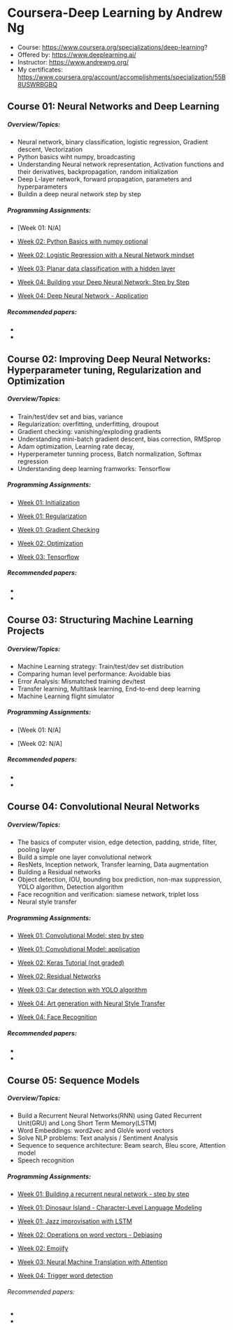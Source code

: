 # Coursera-Deep Learning by Andrew Ng
- Course: https://www.coursera.org/specializations/deep-learning?
- Offered by: https://www.deeplearning.ai/
- Instructor: https://www.andrewng.org/
- My certificates: https://www.coursera.org/account/accomplishments/specialization/55B8USWRBGBQ


## Course 01: Neural Networks and Deep Learning
##### Overview/Topics:
* Neural network, binary classification, logistic regression, Gradient descent, Vectorization
* Python basics wiht numpy, broadcasting
* Understanding Neural network representation, Activation functions and their derivatives, backpropagation, random initialization
* Deep L-layer network, forward propagation, parameters and hyperparameters
* Buildin a deep neural network step by step

##### Programming Assignments:
 - [Week 01: N/A]
 
 - [Week 02: Python Basics with numpy optional](https://github.com/Sowmik23/deeplearning-Coursera/blob/master/1_Neural%20Networks%20and%20Deep%20Learning/week02/Python%20Basics%20with%20numpy%20(optional)/Python_Basics_With_Numpy_v3a.ipynb)
 
 - [Week 02: Logistic Regression with a Neural Network mindset](https://github.com/Sowmik23/deeplearning-Coursera/tree/master/1_Neural%20Networks%20and%20Deep%20Learning/week02/Logistic%20Regression%20with%20a%20Neural%20Network%20mindset)
 
 - [Week 03: Planar data classification with a hidden layer](https://github.com/Sowmik23/deeplearning-Coursera/tree/master/1_Neural%20Networks%20and%20Deep%20Learning/week03/Planar%20data%20classification%20with%20a%20hidden%20layer)
 
 - [Week 04: Building your Deep Neural Network: Step by Step](https://github.com/Sowmik23/deeplearning-Coursera/tree/master/1_Neural%20Networks%20and%20Deep%20Learning/week04/Building%20your%20Deep%20Neural%20Network:%20Step%20by%20Step)
 
 - [Week 04: Deep Neural Network - Application](https://github.com/Sowmik23/deeplearning-Coursera/tree/master/1_Neural%20Networks%20and%20Deep%20Learning/week04/Deep%20Neural%20Network%20-%20Application)
 

##### Recommended papers:
-
-


## Course 02: Improving Deep Neural Networks: Hyperparameter tuning, Regularization and Optimization
##### Overview/Topics:
* Train/test/dev set and bias, variance
* Regularization: overfitting, underfitting, droupout
* Gradient checking: vanishing/exploding gradients
* Understanding mini-batch gradient descent, bias correction, RMSprop
* Adam optimization, Learning rate decay, 
* Hyperperameter tunning process, Batch normalization, Softmax regression
* Understanding deep learning framworks: Tensorflow

##### Programming Assignments:
  - [Week 01: Initialization](https://github.com/Sowmik23/deeplearning-Coursera/blob/master/2_Improving%20Deep%20Neural%20Networks:%20Hyperparameter%20tuning%2C%20Regularization%20and%20Optimization/week01/Initialization/1_Initialization.ipynb)
  
  - [Week 01: Regularization](https://github.com/Sowmik23/deeplearning-Coursera/blob/master/2_Improving%20Deep%20Neural%20Networks:%20Hyperparameter%20tuning%2C%20Regularization%20and%20Optimization/week01/Regularization/2_Regularization_v2a.ipynb)
  
  - [Week 01: Gradient Checking](https://github.com/Sowmik23/deeplearning-Coursera/blob/master/2_Improving%20Deep%20Neural%20Networks:%20Hyperparameter%20tuning%2C%20Regularization%20and%20Optimization/week01/Gradient%20Checking/3_Gradient%2BChecking%2Bv1.ipynb)
  
  - [Week 02: Optimization](https://github.com/Sowmik23/deeplearning-Coursera/blob/master/2_Improving%20Deep%20Neural%20Networks:%20Hyperparameter%20tuning%2C%20Regularization%20and%20Optimization/week02/Optimization/Optimization_methods_v1b.ipynb)
  
  - [Week 03: Tensorflow](https://github.com/Sowmik23/deeplearning-Coursera/blob/master/2_Improving%20Deep%20Neural%20Networks:%20Hyperparameter%20tuning%2C%20Regularization%20and%20Optimization/week03/Tensorflow/TensorFlow_Tutorial_v3b.ipynb)
  

##### Recommended papers:
-
-


## Course 03: Structuring Machine Learning Projects
##### Overview/Topics:
* Machine Learning strategy: Train/test/dev set distribution
* Comparing human level performance: Avoidable bias
* Error Analysis: Mismatched training dev/test
* Transfer learning, Multitask learning, End-to-end deep learning
* Machine Learning flight simulator

##### Programming Assignments:
  - [Week 01: N/A]
  
  - [Week 02: N/A]
  
 
##### Recommended papers:
-
-


## Course 04: Convolutional Neural Networks
##### Overview/Topics:
* The basics of computer vision, edge detection, padding, stride, filter, pooling layer
* Build a simple one layer convolutional network
* ResNets, Inception network, Transfer learning, Data augmentation
* Building a Residual networks
* Object detection, IOU, bounding box prediction, non-max suppression, YOLO algorithm, Detection algorithm
* Face recognition and verification: siamese network, triplet loss
* Neural style transfer

##### Programming Assignments:
  - [Week 01: Convolutional Model: step by step](https://github.com/Sowmik23/deeplearning-Coursera/blob/master/4_Convolutional%20Neural%20Networks/week01/Convolutional%20Model:%20step%20by%20step/Convolution_model_Step_by_Step_v2a.ipynb)
  
  - [Week 01: Convolutional Model: application](https://github.com/Sowmik23/deeplearning-Coursera/blob/master/4_Convolutional%20Neural%20Networks/week01/Convolutional%20Model:%20application/Convolution_model_Application_v1a.ipynb)

  - [Week 02: Keras Tutorial (not graded)](https://github.com/Sowmik23/deeplearning-Coursera/blob/master/4_Convolutional%20Neural%20Networks/week02/Keras%20Tutorial%20(not%20graded)/Keras_Tutorial_v2a.ipynb)
  
  - [Week 02: Residual Networks](https://github.com/Sowmik23/deeplearning-Coursera/blob/master/4_Convolutional%20Neural%20Networks/week02/Residual%20Networks/Residual_Networks_v2a.ipynb)
  
  - [Week 03: Car detection with YOLO algorithm](https://github.com/Sowmik23/deeplearning-Coursera/blob/master/4_Convolutional%20Neural%20Networks/week03/Car%20detection%20with%20YOLO/Autonomous_driving_application_Car_detection_v3a.ipynb)
  
  - [Week 04: Art generation with Neural Style Transfer](https://github.com/Sowmik23/deeplearning-Coursera/blob/master/4_Convolutional%20Neural%20Networks/week04/Art%20generation%20with%20Neural%20Style%20Transfer/Art_Generation_with_Neural_Style_Transfer_v3a.ipynb)
  
  - [Week 04: Face Recognition](https://github.com/Sowmik23/deeplearning-Coursera/blob/master/4_Convolutional%20Neural%20Networks/week04/Face%20Recognition/Face_Recognition_v3a.ipynb)
  
  
##### Recommended papers:
-
-



## Course 05: Sequence Models

##### Overview/Topics:
* Build a Recurrent Neural Networks(RNN) using Gated Recurrent Unit(GRU) and Long Short Term Memory(LSTM)
* Word Embeddings: word2vec and GloVe word vectors
* Solve NLP problems: Text analysis / Sentiment Analysis
* Sequence to sequence architecture: Beam search, Bleu score, Attention model
* Speech recognition

##### Programming Assignments:
  - [Week 01: Building a recurrent neural network - step by step](https://github.com/Sowmik23/deeplearning-Coursera/blob/master/5_Sequence%20Models/week01/Building%20a%20recurrent%20neural%20network%20-%20step%20by%20step/Building_a_Recurrent_Neural_Network_Step_by_Step_v3a.ipynb)
  
  - [Week 01: Dinosaur Island - Character-Level Language Modeling](https://github.com/Sowmik23/deeplearning-Coursera/blob/master/5_Sequence%20Models/week01/Dinosaur%20Island%20-%20Character-Level%20Language%20Modeling/Dinosaurus_Island_Character_level_language_model_final_v3a.ipynb)
  
  - [Week 01: Jazz improvisation with LSTM](https://github.com/Sowmik23/deeplearning-Coursera/blob/master/5_Sequence%20Models/week01/Jazz%20improvisation%20with%20LSTM/Improvise_a_Jazz_Solo_with_an_LSTM_Network_v3a.ipynb)
  
  - [Week 02: Operations on word vectors - Debiasing](https://github.com/Sowmik23/deeplearning-Coursera/blob/master/5_Sequence%20Models/week02/Operations%20on%20word%20vectors%20-%20Debiasing/Operations_on_word_vectors_v2a.ipynb)
  
  - [Week 02: Emojify](https://github.com/Sowmik23/deeplearning-Coursera/blob/master/5_Sequence%20Models/week02/Emojify/Emojify_v2a.ipynb)
  
  - [Week 03: Neural Machine Translation with Attention](https://github.com/Sowmik23/deeplearning-Coursera/blob/master/5_Sequence%20Models/week03/Neural%20Machine%20Translation%20with%20Attention/Neural_machine_translation_with_attention_v4a.ipynb)
  
  - [Week 04: Trigger word detection](https://github.com/Sowmik23/deeplearning-Coursera/blob/master/5_Sequence%20Models/week03/Trigger%20word%20detection/Trigger_word_detection_v1a.ipynb)

###### Recommended papers:
*
*


